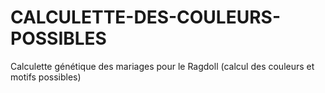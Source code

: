 # CALCULETTE-DES-COULEURS-POSSIBLES
Calculette génétique des mariages pour le Ragdoll (calcul des couleurs et motifs possibles)
